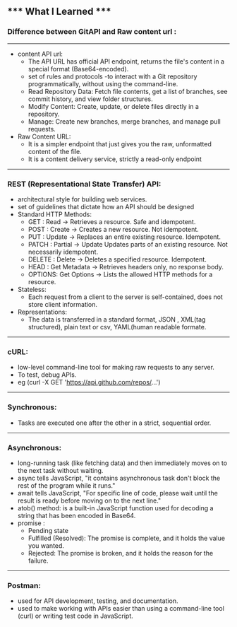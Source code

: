 *** What I Learned *** 
--- 
### Difference between GitAPI and Raw content url :
---
  - content API url:
    - The  API URL has official API endpoint, returns the file's content in a special format (Base64-encoded).
    - set of rules and protocols -to interact with a Git repository programmatically, without using the command-line.
    - Read Repository Data: Fetch file contents, get a list of branches, see commit history, and view folder structures.
    - Modify Content: Create, update, or delete files directly in a repository.
    - Manage: Create new branches, merge branches, and manage pull requests.
  - Raw Content URL:
    - It is a simpler endpoint that just gives you the raw, unformatted content of the file.
    - It is a content delivery service, strictly a read-only endpoint
---
### REST (Representational State Transfer) API:
  - architectural style for building web services.
  - set of guidelines that dictate how an API should be designed
  - Standard HTTP Methods:
      - GET    : Read	        -> Retrieves a resource. Safe and idempotent.
      - POST	 : Create	      -> Creates a new resource. Not idempotent.
      - PUT	   : Update	      -> Replaces an entire existing resource. Idempotent.
      - PATCH  : Partial      -> Update	Updates parts of an existing resource. Not necessarily idempotent.
      - DELETE : Delete	      -> Deletes a specified resource. Idempotent.
      - HEAD	 : Get Metadata	-> Retrieves headers only, no response body.
      - OPTIONS: Get Options	-> Lists the allowed HTTP methods for a resource.
  - Stateless:
      - Each request from a client to the server is self-contained, does not store client information.
  - Representations:
      - The data is transferred in a standard format, JSON , XML(tag structured), plain text or csv, YAML(human readable formate.
---
### cURL:
  - low-level command-line tool for making raw requests to any server.
  - To test, debug APIs.
  - eg (curl -X GET 'https://api.github.com/repos/...') 
---
### Synchronous:
  - Tasks are executed one after the other in a strict, sequential order. 
---    
### Asynchronous:
  - long-running task (like fetching data) and then immediately moves on to the next task without waiting.
  - async tells JavaScript, "it contains asynchronous task don't block the rest of the program while it runs."
  - await tells JavaScript, "For specific line of code, please wait until the result is ready before moving on to the next line."
- atob() method: is a built-in JavaScript function used for decoding a string that has been encoded in Base64.
- promise :
    - Pending state
    - Fulfilled (Resolved):  The promise is complete, and it holds the value you wanted.
    - Rejected: The promise is broken, and it holds the reason for the failure.
---
### Postman:
  - used for API development, testing, and documentation.
  - used to make working with APIs easier than using a command-line tool (curl) or writing test code in JavaScript.
